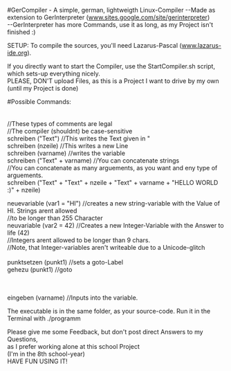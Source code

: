 #GerCompiler - A simple, german, lightweigth Linux-Compiler
--Made as extension to GerInterpreter (www.sites.google.com/site/gerinterpreter) </br>
--GerInterpreter has more Commands, use it as long, as my Project isn't finished :)</br>

SETUP: To compile the sources, you'll need Lazarus-Pascal (www.lazarus-ide.org).</br>

If you directly want to start the Compiler, use the StartCompiler.sh script, which sets-up everything nicely.</br>
PLEASE, DON'T upload Files, as this is a Project I want to drive by my own (until my Project is done)

#Possible Commands:
</br>
</br>         
//These types of comments are legal</br>
//The compiler (shouldnt) be case-sensitive </br>
schreiben ("Text") //This writes the Text given in " </br>
schreiben (nzeile) //This writes a new Line </br>
schreiben (varname) //writes the variable </br>
schreiben ("Text" + varname) //You can concatenate strings </br>
//You can concatenate as many arguements, as you want and eny type of arguements. </br>
schreiben ("Text" + "Text" + nzeile + "Text" + varname + "HELLO WORLD :)" + nzeile)

neuevariable (var1 = "HI") //creates a new string-variable with the Value of HI. Strings arent allowed </br>
//to be longer than 255 Character </br>
neuvariable (var2 = 42) //Creates a new Integer-Variable with the Answer to life (42) </br>
//Integers arent allowed to be longer than 9 chars.</br>
//Note, that Integer-variables aren't writeable due to a Unicode-glitch </br>
 </br>
punktsetzen (punkt1) //sets a goto-Label </br>
gehezu (punkt1) //goto </br> 
 </br>
 </br>
         
 eingeben (varname) //Inputs into the variable. </br>

 
The executable is in the same folder, as your source-code. Run it in the Terminal with ./programm


Please give me some Feedback, but don't post direct Answers to my Questions, </br>as I prefer working alone at this school Project </br> (I'm in the 8th school-year)
 </br>
HAVE FUN USING IT!
